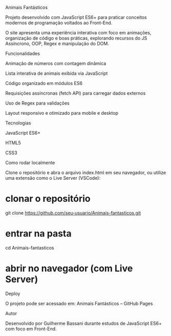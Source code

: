 Animais Fantásticos

Projeto desenvolvido com JavaScript ES6+ para praticar conceitos modernos de programação voltados ao Front-End.

O site apresenta uma experiência interativa com foco em animações, organização de código e boas práticas, explorando recursos do JS Assíncrono, OOP, Regex e manipulação do DOM.

Funcionalidades

Animação de números com contagem dinâmica

Lista interativa de animais exibida via JavaScript

Código organizado em módulos ES6

Requisições assíncronas (fetch API) para carregar dados externos

Uso de Regex para validações

Layout responsivo e otimizado para mobile e desktop

Tecnologias

JavaScript ES6+

HTML5

CSS3

Como rodar localmente

Clone o repositório e abra o arquivo index.html em seu navegador, ou utilize uma extensão como o Live Server (VSCode):

# clonar o repositório
git clone https://github.com/seu-usuario/Animais-fantasticos.git

# entrar na pasta
cd Animais-fantasticos

# abrir no navegador (com Live Server)

Deploy

O projeto pode ser acessado em:
Animais Fantásticos – GitHub Pages

Autor

Desenvolvido por Guilherme Bassani durante estudos de JavaScript ES6+ com foco em Front-End.
